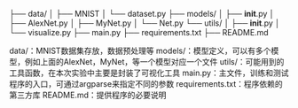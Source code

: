 ├── data/
│   ├── MNIST
│   └── dataset.py
├── models/
│   ├── __init__.py
│   ├── AlexNet.py
│   ├── MyNet.py
│   └── Net.py
└── utils/
│   ├── __init__.py
│   └── visualize.py
├── main.py
├── requirements.txt
├── README.md

data/：MNIST数据集存放，数据预处理等
models/：模型定义，可以有多个模型，例如上面的AlexNet，MyNet，等一个模型对应一个文件
utils/：可能用到的工具函数，在本次实验中主要是封装了可视化工具
main.py：主文件，训练和测试程序的入口，可通过argparse来指定不同的参数
requirements.txt：程序依赖的第三方库
README.md：提供程序的必要说明

